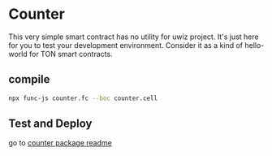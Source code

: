 # Counter

This very simple smart contract has no utility for uwiz project. It's just here for you to test your development environment. Consider it as a kind of hello-world for TON smart contracts. 

## compile

```bash
npx func-js counter.fc --boc counter.cell
```

## Test and Deploy

go to [counter package readme](../../counter/README.md)
